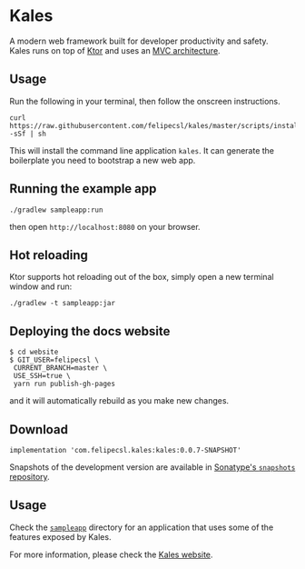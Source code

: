 # Kales

A modern web framework built for developer productivity and safety.  
Kales runs on top of [Ktor](https://ktor.io/) and uses an [MVC architecture](https://en.wikipedia.org/wiki/Model%E2%80%93view%E2%80%93controller). 

## Usage

Run the following in your terminal, then follow the onscreen instructions.

```
curl https://raw.githubusercontent.com/felipecsl/kales/master/scripts/install -sSf | sh
```

This will install the command line application `kales`. It can generate the boilerplate
you need to bootstrap a new web app.

## Running the example app

```
./gradlew sampleapp:run
```
then open `http://localhost:8080` on your browser.

## Hot reloading

Ktor supports hot reloading out of the box, simply open a new terminal window and run:

```
./gradlew -t sampleapp:jar
```

## Deploying the docs website

```
$ cd website
$ GIT_USER=felipecsl \
 CURRENT_BRANCH=master \
 USE_SSH=true \
 yarn run publish-gh-pages
```

and it will automatically rebuild as you make new changes.

## Download

```
implementation 'com.felipecsl.kales:kales:0.0.7-SNAPSHOT'
```

Snapshots of the development version are available in
[Sonatype's `snapshots` repository](https://oss.sonatype.org/content/repositories/snapshots/).

## Usage

Check the [`sampleapp`](https://github.com/felipecsl/kales/tree/master/sampleapp/src/main/kotlin/kales/sample) 
directory for an application that uses some of the features exposed by Kales.

For more information, please check the [Kales website](https://kales.dev/).